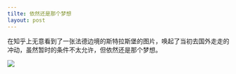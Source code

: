 ```yaml
---
tilte: 依然还是那个梦想
layout: post
---
```


在知乎上无意看到了一张法德边境的斯特拉斯堡的图片，唤起了当初去国外走走的冲动，虽然暂时的条件不太允许，但依然还是那个梦想。

![](http://pic1.zhimg.com/26fbece4923e7d821fff420dda651748_b.jpg)
